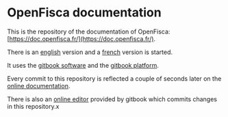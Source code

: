 # OpenFisca documentation

This is the repository of the documentation of OpenFisca: [https://doc.openfisca.fr/](https://doc.openfisca.fr/).

There is an [english](https://doc.openfisca.fr/en/) version and a [french](https://doc.openfisca.fr/fr/) version is started.

It uses the [gitbook software](https://www.npmjs.com/package/gitbook) and the [gitbook platform](https://www.gitbook.com/book/openfisca/documentation/details).

Every commit to this repository is reflected a couple of seconds later on the [online documentation](https://doc.openfisca.fr/).

There is also an [online editor](https://www.gitbook.com/book/openfisca/documentation/edit) provided by gitbook which commits changes in this repository.x

